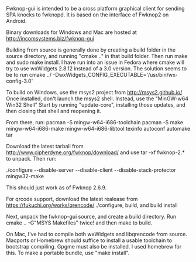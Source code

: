 Fwknop-gui is intended to be a cross platform graphical client for sending SPA knocks to fwknopd. 
It is based on the interface of Fwknop2 on Android.

Binary downloads for Windows and Mac are hosted at http://incomsystems.biz/fwknop-gui

Building from source is generally done by creating a build folder in the source directory, and running "cmake .." in that build folder. Then run make and sudo make install.
I have run into an issue in Fedora where cmake will try to use wxWidgets 2.8.12 instead of a 3.0 version.  The solution seems to be to run
cmake ../ -DwxWidgets_CONFIG_EXECUTABLE='/usr/bin/wx-config-3.0'


To build on Windows, use the msys2 project from http://msys2.github.io/
Once installed, don't launch the msys2 shell. Instead, use the "MinGW-w64 Win32 Shell" Start by running "update-core", installing those updates, and then closing that shell and reopening it.

From there, run:
pacman -S mingw-w64-i686-toolchain
pacman -S make mingw-w64-i686-make mingw-w64-i686-libtool texinfo autoconf automake tar

Download the latest tarball from http://www.cipherdyne.org/fwknop/download/ and use tar -xf fwknop-2.* to unpack.  Then run:

./configure --disable-server --disable-client --disable-stack-protector
mingw32-make

This should just work as of Fwknop 2.6.9.

For qrcode support, download the latest realease from https://fukuchi.org/works/qrencode/
./configure, build, and build install

Next, unpack the fwknop-gui source, and create a build directory.  Run cmake .. -G"MSYS Makefiles" twice! and then make to build.


On Mac, I've had to compile both wxWidgets and libqrencode from source.
Macports or Homebrew should suffice to install a usable toolchain to bootstrap compiling.  Gpgme must also be installed.  I used homebrew for this.
To make a portable bundle, use "make install".
